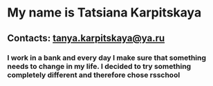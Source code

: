 # My name is Tatsiana Karpitskaya
## Contacts: tanya.karpitskaya@ya.ru
### I work in a bank and every day I make sure that something needs to change in my life. I decided to try something completely different and therefore chose rsschool